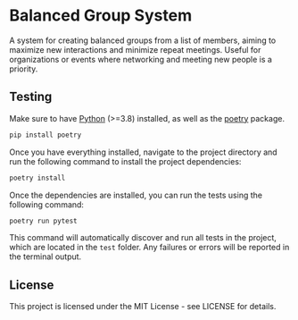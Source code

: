 # Balanced Group System
A system for creating balanced groups from a list of members, aiming to maximize new interactions and minimize repeat meetings. Useful for organizations or events where networking and meeting new people is a priority.

## Testing
Make sure to have [Python](https://www.python.org/downloads/) (>=3.8) installed,
as well as the [poetry](https://pypi.org/project/poetry/) package.
```bash
pip install poetry
```

Once you have everything installed, navigate to the project directory and run the following command to install the project dependencies:

```bash
poetry install
```

Once the dependencies are installed, you can run the tests using the following command:

```bash
poetry run pytest
```

This command will automatically discover and run all tests in the project, which are located in the `test` folder. Any failures or errors will be reported in the terminal output.

## License
This project is licensed under the MIT License - see LICENSE for details.
